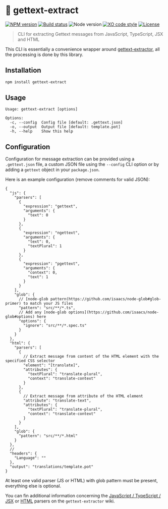 # :speech_balloon: gettext-extract

[![NPM version](https://img.shields.io/npm/v/gettext-extract.svg)](https://www.npmjs.com/package/gettext-extract)
[![Build status](https://img.shields.io/travis/sinedied/gettext-extract/master.svg)](https://travis-ci.org/sinedied/gettext-extract)
![Node version](https://img.shields.io/node/v/gettext-extract.svg)
[![XO code style](https://img.shields.io/badge/code_style-XO-5ed9c7.svg)](https://github.com/sindresorhus/xo)
[![License](https://img.shields.io/npm/l/gettext-extract.svg)](LICENSE)

> CLI for extracting Gettext messages from JavaScript, TypeScript, JSX and HTML

This CLI is essentially a convenience wrapper around
[gettext-extractor](https://github.com/lukasgeiter/gettext-extractor), all the processing is done by this library.

## Installation

```sh
npm install gettext-extract
```

## Usage
```
Usage: gettext-extract [options]

Options:
  -c, --config  Config file [default: .gettext.json]
  -o, --output  Output file [default: template.pot]
  -h, --help    Show this help
```

## Configuration

Configuration for message extraction can be provided using a `.gettext.json` file, a custom JSON file using the
`--config` CLI option or by adding a `gettext` object in your `package.json`.

Here is an example configuration (remove comments for valid JSON):
```hson
{
  "js": {
    "parsers": [
      {
        "expression": "gettext",
        "arguments": {
          "text": 0
        }
      },
      {
        "expression": "ngettext",
        "arguments": {
          "text": 0,
          "textPlural": 1
        }
      },
      {
        "expression": "pgettext",
        "arguments": {
          "context": 0,
          "text": 1
        }
      }
    ],
    "glob": {
      // [node-glob pattern(https://github.com/isaacs/node-glob#glob-primer) to match your JS files
      "pattern": "src/**/*.ts",
      // Add any [node-glob options](https://github.com/isaacs/node-glob#options) here
      "options": {
        "ignore": "src/**/*.spec.ts"
      }
    }
  },
  "html": {
    "parsers": [
      {
        // Extract message from content of the HTML element with the specified CSS selector
        "element": "[translate]",
        "attributes": {
          "textPlural": "translate-plural",
          "context": "translate-context"
        }
      },
      {
        // Extract message from attribute of the HTML element
        "attribute": "translate-text",
        "attributes": {
          "textPlural": "translate-plural",
          "context": "translate-context"
        }
      }
    ],
    "glob": {
      "pattern": "src/**/*.html"
    }
  },
  //
  "headers": {
    "Language": ""
  },
  "output": "translations/template.pot"
}
```

At least one valid parser (JS or HTML) with glob pattern must be present, everything else is optional.

You can fin additional information concerning the
[JavaScript / TypeScript / JSX](https://github.com/lukasgeiter/gettext-extractor/wiki/JavaScript%2C-TypeScript%2C-JSX)
or [HTML](https://github.com/lukasgeiter/gettext-extractor/wiki/HTML) parsers on the `gettext-extractor` wiki.
